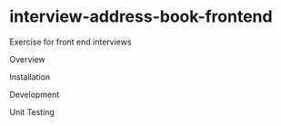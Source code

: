 # interview-address-book-frontend
Exercise for front end interviews

Overview



Installation


Development


Unit Testing
